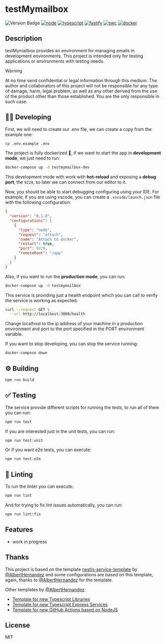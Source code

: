# testMymailbox

<p>
  <img src="https://img.shields.io/badge/version-0.1.0-blue" alt="Version Badge"/>
  <a href="https://nodejs.org/docs/latest-v16.x/api/index.html"><img src="https://img.shields.io/badge/node-16.x-green.svg" alt="node"/></a>
  <a href="https://www.typescriptlang.org/"><img src="https://img.shields.io/badge/typescript-5.x-blue.svg" alt="typescript"/></a>
  <a href="https://fastify.dev/"><img src="https://img.shields.io/badge/Web_Framework-Fastify_⚡-black.svg" alt="fastify"/></a>
  <a href="https://swc.rs/"><img src="https://img.shields.io/badge/Compiler-SWC_-orange.svg" alt="swc"/></a>
  <a href="https://www.docker.com/"><img src="https://img.shields.io/badge/Dockerized 🐳_-blue.svg" alt="docker"/></a>
</p>

## Description

testMymailbox provides an environment for managing emails in development environments. This project is intended only for testing applications or environments with testing needs.

> [!WARNING]  
> At no time send confidential or legal information through this medium. The author and collaborators of this project will not be responsible for any type of damage, harm, legal problem, as well as any other derived from the use of the product other than those established. You are the only responsible in such case.

## 🧑‍💻 Developing

First, we will need to create our .env file, we can create a copy from the example one:

```bash
cp .env.example .env
```

The project is fully dockerized 🐳, if we want to start the app in **development mode**, we just need to run:

```bash
docker-compose up -d testmymailbox-dev
```

This development mode with work with **hot-reload** and exposing a **debug port**, the `9229`, so later we can connect from our editor to it.

Now, you should be able to start debugging configuring using your IDE. For example, if you are using vscode, you can create a `.vscode/launch.json` file with the following configuration:

```json
{
  "version": "0.1.0",
  "configurations": [
    {
      "type": "node",
      "request": "attach",
      "name": "Attach to docker",
      "restart": true,
      "port": 9229,
      "remoteRoot": "/app"
    }
  ]
}
```

Also, if you want to run the **production mode**, you can run:

```bash
docker-compose up -d testmymailbox
```

This service is providing just a health endpoint which you can call to verify the service is working as expected:

```bash
curl --request GET \
  --url http://localhost:3000/health
```

Change localhost to the ip address of your machine in a production environment and port to the port specified in the PORT environment variable.

If you want to stop developing, you can stop the service running:

```bash
docker-compose down
```

## ⚙️ Building

```bash
npm run build
```

## ✅ Testing

The service provide different scripts for running the tests, to run all of them you can run:

```bash
npm run test
```

If you are interested just in the unit tests, you can run:

```bash
npm run test:unit
```

Or if you want e2e tests, you can execute:

```bash
npm run test:e2e
```

## 💅 Linting

To run the linter you can execute:

```bash
npm run lint
```

And for trying to fix lint issues automatically, you can run:

```bash
npm run lint:fix
```

## Features

- work in progress

## Thanks

This project is based on the template <a href="https://github.com/AlbertHernandez/nestjs-service-template">nestjs-service-template</a> by <a href="https://github.com/AlbertHernandez">@AlbertHernandez</a> and some configurations are based on this template, again, thanks to <a href="https://github.com/AlbertHernandez">@AlbertHernandez</a> for the template.

Other templates by <a href="https://github.com/AlbertHernandez">@AlbertHernandez</a>:

- [Template for new Typescript Libraries](https://github.com/AlbertHernandez/typescript-library-template)
- [Template for new Typescript Express Services](https://github.com/AlbertHernandez/express-typescript-service-template)
- [Template for new GitHub Actions based on NodeJS](https://github.com/AlbertHernandez/github-action-nodejs-template)

## License

MIT
